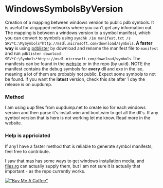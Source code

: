 # WindowsSymbolsByVersion

Creation of a mapping between windows version to public pdb symbols. It is useful for airgapped networks where you can't get any information out.
The mapping is between a windows version to a symbol manifest, which you can convert to symbols using `symchk /im manifest.txt /s SRV*C:\MySymbols*http://msdl.microsoft.com/download/symbols`.
**A faster way** is using [pdblister](https://github.com/microsoft/pdblister) by download and rename the manifest file to `manifest` and run `pdblister download SRV*C:\Symbols*https://msdl.microsoft.com/download/symbols`
The manifests can be found in the [website](https://erezamihud.github.io/WindowsSymbolsByVersion/) or in the repo (by uuid).
NOTE the manifest contains the debug symbols for **every** dll and exe in the iso, meaning a lot of them are probably not public. Expect some symbols to not be found.
If you want the **latest** version, check this site after 1 day the release is on uupdump.

### Method
I am using uup files from uupdump.net to create iso for each windows version and then parse it's install.wim and boot.wim to get all the dll's. If any symbol version that is here is not working let me know.
Read more in the website.



### Help is appriciated
If any1 have a faster method that is reliable to generate symbol manifests, feel free to contribute.

I saw that [mas](https://massgrave.dev/genuine-installation-media) has some ways to get windows installation media, and [files.rg](https://files.rg-adguard.net/) can actually supply them, but I am not sure it is actually that important - as the repo currently works. 


[!["Buy Me A Coffee"](https://www.buymeacoffee.com/assets/img/custom_images/orange_img.png)](https://buymeacoffee.com/erezamihud)
